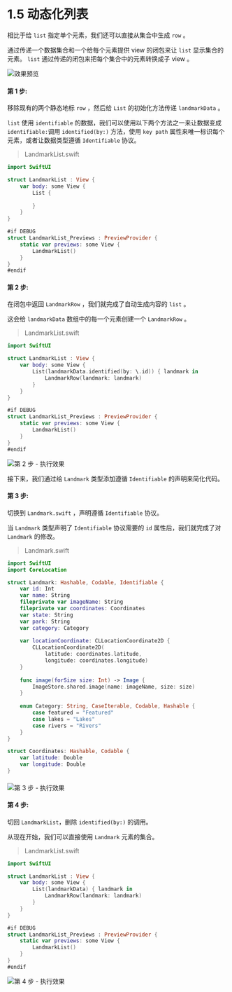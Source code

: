 # 1.5 动态化列表

相比于给 `list` 指定单个元素，我们还可以直接从集合中生成 `row` 。

通过传递一个数据集合和一个给每个元素提供 view 的闭包来让 `list` 显示集合的元素。 `list` 通过传递的闭包来把每个集合中的元素转换成子 view 。

![&#x6548;&#x679C;&#x9884;&#x89C8;](../../../.gitbook/assets/image%20%2814%29.png)

#### 第 1 步:

移除现有的两个静态地标 `row` ，然后给 `List` 的初始化方法传递 `landmarkData` 。

`list` 使用 `identifiable` 的数据，我们可以使用以下两个方法之一来让数据变成 `identifiable:`调用 `identified(by:)` 方法，使用 `key path` 属性来唯一标识每个元素，或者让数据类型遵循 `Identifiable` 协议。

> LandmarkList.swift

```swift
import SwiftUI

struct LandmarkList : View {
    var body: some View {
        List {
        
        }
    }
}

#if DEBUG
struct LandmarkList_Previews : PreviewProvider {
    static var previews: some View {
        LandmarkList()
    }
}
#endif
```

#### 第 2 步: 

在闭包中返回 `LandmarkRow` ，我们就完成了自动生成内容的 `list` 。

这会给 `landmarkData` 数组中的每一个元素创建一个 `LandmarkRow` 。

> LandmarkList.swift

```swift
import SwiftUI

struct LandmarkList : View {
    var body: some View {
        List(landmarkData.identified(by: \.id)) { landmark in
            LandmarkRow(landmark: landmark)
        }
    }
}

#if DEBUG
struct LandmarkList_Previews : PreviewProvider {
    static var previews: some View {
        LandmarkList()
    }
}
#endif
```

![&#x7B2C; 2 &#x6B65; - &#x6267;&#x884C;&#x6548;&#x679C;](../../../.gitbook/assets/image%20%283%29.png)

接下来，我们通过给 `Landmark` 类型添加遵循 `Identifiable` 的声明来简化代码。

#### 第 3 步:

切换到 `Landmark.swift` ，声明遵循 `Identifiable` 协议。

当 `Landmark` 类型声明了 `Identifiable` 协议需要的 `id` 属性后，我们就完成了对 `Landmark` 的修改。

> Landmark.swift

```swift
import SwiftUI
import CoreLocation

struct Landmark: Hashable, Codable, Identifiable {
    var id: Int
    var name: String
    fileprivate var imageName: String
    fileprivate var coordinates: Coordinates
    var state: String
    var park: String
    var category: Category
    
    var locationCoordinate: CLLocationCoordinate2D {
        CLLocationCoordinate2D(
            latitude: coordinates.latitude,
            longitude: coordinates.longitude)
    }
    
    func image(forSize size: Int) -> Image {
        ImageStore.shared.image(name: imageName, size: size)
    }
    
    enum Category: String, CaseIterable, Codable, Hashable {
        case featured = "Featured"
        case lakes = "Lakes"
        case rivers = "Rivers"
    }
}

struct Coordinates: Hashable, Codable {
    var latitude: Double
    var longitude: Double
}

```

#### 

![&#x7B2C; 3 &#x6B65; - &#x6267;&#x884C;&#x6548;&#x679C;](../../../.gitbook/assets/image%20%283%29.png)

#### 第 4 步:

切回 `LandmarkList`，删除 `identified(by:)` 的调用。

从现在开始，我们可以直接使用 `Landmark` 元素的集合。

> LandmarkList.swift

```swift
import SwiftUI

struct LandmarkList : View {
    var body: some View {
        List(landmarkData) { landmark in
            LandmarkRow(landmark: landmark)
        }
    }
}

#if DEBUG
struct LandmarkList_Previews : PreviewProvider {
    static var previews: some View {
        LandmarkList()
    }
}
#endif
```



![&#x7B2C; 4 &#x6B65; - &#x6267;&#x884C;&#x6548;&#x679C;](../../../.gitbook/assets/image%20%283%29.png)



